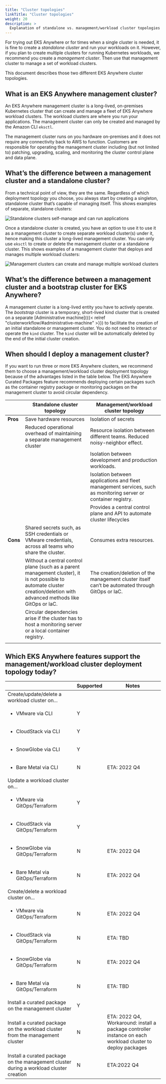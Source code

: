 ```yaml
---
title: "Cluster topologies"
linkTitle: "Cluster topologies"
weight: 20
description: >
  Explanation of standalone vs. management/workload cluster topologies
---
```


For trying out EKS Anywhere or for times when a single cluster is needed, it is fine to create a _standalone cluster_ and run your workloads on it.
However, if you plan to create multiple clusters for running Kubernetes workloads, we recommend you create a _management cluster_.
Then use that management cluster to manage a set of workload clusters.

This document describes those two different EKS Anywhere cluster topologies.

## What is an EKS Anywhere management cluster?
An EKS Anywhere management cluster is a long-lived, on-premises Kubernetes cluster that can create and manage a fleet of EKS Anywhere workload clusters.
The workload clusters are where you run your applications.
The management cluster can only be created and managed by the Amazon CLI `eksctl`.

The management cluster runs on you hardware on-premises and it does not require any connectivity back to AWS to function.
Customers are responsible for operating the management cluster including (but not limited to) patching, upgrading, scaling, and monitoring the cluster control plane and data plane.
 
## What’s the difference between a management cluster and a standalone cluster?
From a technical point of view, they are the same.
Regardless of which deployment topology you choose, you always start by creating a singleton, standalone cluster that’s capable of managing itself.
This shows examples of separate, standalone clusters:

![Standalone clusters self-manage and can run applications](/images/eks-a_cluster_standalone.png)

Once a standalone cluster is created, you have an option to use it to use it as a management cluster to create separate workload cluster(s) under it, hence making this cluster a long-lived management cluster.
You can only use `eksctl` to create or delete the management cluster or a standalone cluster.
This shows examples of a management cluster that deploys and manages multiple workload clusters:

![Management clusters can create and manage multiple workload clusters](/images/eks-a_cluster_management.png)

## What’s the difference between a management cluster and a bootstrap cluster for EKS Anywhere?

A management cluster is a long-lived entity you have to actively operate.
The _bootstrap_ cluster is a temporary, short-lived kind cluster that is created on a separate [Administrative machine]({{< relref "clusterworkflow/#administrative-machine" >}}) to facilitate the creation of an initial standalone or management cluster.
You do not need to interact or operate the `kind` cluster.
The `kind` cluster will be automatically deleted by the end of the initial cluster creation.

## When should I deploy a management cluster?
If you want to run three or more EKS Anywhere clusters, we recommend them to choose a management/workload cluster deployment topology because of the advantages listed in the table below.
The EKS Anywhere Curated Packages feature recommends deploying certain packages such as the container registry package or monitoring packages on the management cluster to avoid circular dependency. 


|        | Standalone cluster topology | Management/workload cluster topology  |
|--------|-----------------------------|---------------------------------------|
| **Pros**   | Save hardware resources   | Isolation of secrets                |
|        | Reduced operational overhead of maintaining a separate management cluster | Resource isolation between different teams. Reduced noisy-neighbor effect. |
|        |                             |  Isolation between development and production workloads. |
|        |                             |  Isolation between applications and fleet management services, such as monitoring server or container registry. |
|        |                             |  Provides a central control plane and API to automate cluster lifecycles |
| **Cons** |  Shared secrets such, as SSH credentials or VMware credentials, across all teams who share the cluster. |  Consumes extra resources. |
|        |  Without a central control plane (such as a parent management cluster), it is not possible to automate cluster creation/deletion with advanced methods like GitOps or IaC. |The creation/deletion of the management cluster itself can’t be automated through GitOps or IaC. |
|        | Circular dependencies arise if the cluster has to host a monitoring server or a local container registry. | 
||||


## Which EKS Anywhere features support the management/workload cluster deployment topology today?

|        | Supported | Notes  |
|--------|-----------|--------|
| Create/update/delete a workload cluster on... |||
| <ul><li>VMware via CLI</li>  | Y | |
| <ul><li>CloudStack via CLI</li> | Y | |
| <ul><li>SnowGlobe via CLI</li> | Y | |
| <ul><li>Bare Metal via CLI</li> | N | ETA: 2022 Q4 |
| Update a workload cluster on... |||
| <ul><li>VMware via GitOps/Terraform</li> | Y ||
| <ul><li>CloudStack via GitOps/Terraform</li> | Y ||
| <ul><li>SnowGlobe via GitOps/Terraform</li> | N | ETA: 2022 Q4 |
| <ul><li>Bare Metal via GitOps/Terraform</li> | N | ETA: 2022 Q4 |
| Create/delete a workload cluster on...
| <ul><li>VMware via GitOps/Terraform</li> | N | ETA: 2022 Q4 |
| <ul><li>CloudStack via GitOps/Terraform</li> | N | ETA: TBD |
| <ul><li>SnowGlobe via GitOps/Terraform</li> | N | ETA: 2022 Q4 |
| <ul><li>Bare Metal via GitOps/Terraform</li> | N | ETA: TBD |
| Install a curated package on the management cluster | Y ||
| Install a curated package on the workload cluster from the management cluster | N | ETA: 2022 Q4, Workaround: install a package controller instance on each workload cluster to deploy packages |
| Install a curated package on the management cluster during a workload cluster creation | N | ETA:2022 Q4 |
